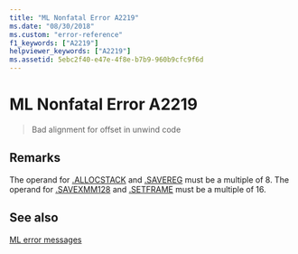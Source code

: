 ```yaml
---
title: "ML Nonfatal Error A2219"
ms.date: "08/30/2018"
ms.custom: "error-reference"
f1_keywords: ["A2219"]
helpviewer_keywords: ["A2219"]
ms.assetid: 5ebc2f40-e47e-4f8e-b7b9-960b9cfc9f6d
---
```

# ML Nonfatal Error A2219

> Bad alignment for offset in unwind code

## Remarks

The operand for [&period;ALLOCSTACK](../../assembler/masm/dot-allocstack.md) and [&period;SAVEREG](../../assembler/masm/dot-savereg.md) must be a multiple of 8.  The operand for [&period;SAVEXMM128](../../assembler/masm/dot-savexmm128.md) and [&period;SETFRAME](../../assembler/masm/dot-setframe.md) must be a multiple of 16.

## See also

[ML error messages](../../assembler/masm/ml-error-messages.md)
